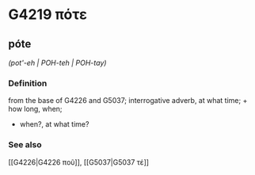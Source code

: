 # G4219 πότε

## póte

_(pot'-eh | POH-teh | POH-tay)_

### Definition

from the base of G4226 and G5037; interrogative adverb, at what time; + how long, when; 

- when?, at what time?

### See also

[[G4226|G4226 ποῦ]], [[G5037|G5037 τέ]]
